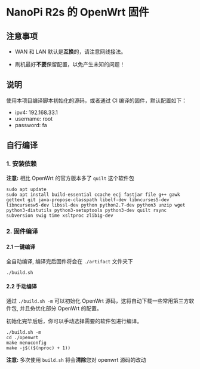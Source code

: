 # NanoPi R2s 的 OpenWrt 固件

## 注意事项

- WAN 和 LAN 默认是**互换**的，请注意网线接法。

- 刷机最好**不要**保留配置，以免产生未知的问题！

## 说明

使用本项目编译脚本初始化的源码，或者通过 CI 编译的固件，默认配置如下：

- ipv4: 192.168.33.1
- username: root
- password: fa

## 自行编译

### 1.  安装依赖

**注意:** 相比 OpenWrt 的官方版本多了 `quilt` 这个软件包

```
sudo apt update
sudo apt install build-essential ccache ecj fastjar file g++ gawk gettext git java-propose-classpath libelf-dev libncurses5-dev libncursesw5-dev libssl-dev python python2.7-dev python3 unzip wget python3-distutils python3-setuptools python3-dev quilt rsync subversion swig time xsltproc zlib1g-dev
```

### 2. 固件编译

#### 2.1 一键编译

全自动编译, 编译完后固件将会在 `./artifact` 文件夹下

```
./build.sh
```

#### 2.2 手动编译

通过 `./build.sh -m` 可以初始化 OpenWrt 源码，这将自动下载一些常用第三方软件包, 并且~~负~~优化部分 OpenWrt 的配置。

初始化完毕后后，你可以手动选择需要的软件包进行编译。

```
./build.sh -m
cd ./openwrt
make menuconfig
make -j$(($(nproc) + 1))
```

**注意:** 多次使用 `build.sh` 将会**清除**您对 openwrt 源码的改动
